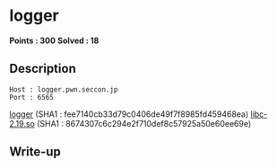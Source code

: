 # logger

**Points : 300**
**Solved : 18**

## Description

	Host : logger.pwn.seccon.jp
	Port : 6565

[logger](logger) (SHA1 : fee7140cb33d79c0406de49f7f8985fd459468ea)
[libc-2.19.so](libc-2.19.so-8674307c6c294e2f710def8c57925a50e60ee69e) (SHA1 : 8674307c6c294e2f710def8c57925a50e60ee69e)

## Write-up

